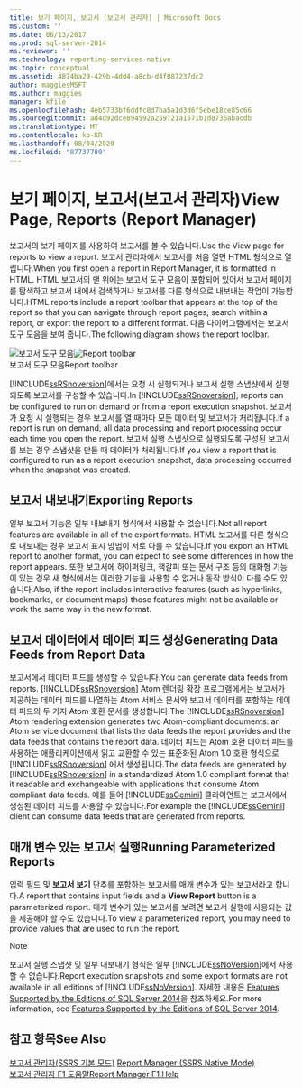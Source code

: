 ```yaml
---
title: 보기 페이지, 보고서 (보고서 관리자) | Microsoft Docs
ms.custom: ''
ms.date: 06/13/2017
ms.prod: sql-server-2014
ms.reviewer: ''
ms.technology: reporting-services-native
ms.topic: conceptual
ms.assetid: 4874ba29-429b-4dd4-a8cb-d4f087237dc2
author: maggiesMSFT
ms.author: maggies
manager: kfile
ms.openlocfilehash: 4eb5733bf6ddfc8d7ba5a1d3d6f5ebe18ce85c66
ms.sourcegitcommit: ad4d92dce894592a259721a1571b1d8736abacdb
ms.translationtype: MT
ms.contentlocale: ko-KR
ms.lasthandoff: 08/04/2020
ms.locfileid: "87737780"
---
```

# <a name="view-page-reports-report-manager"></a><span data-ttu-id="c055c-102">보기 페이지, 보고서(보고서 관리자)</span><span class="sxs-lookup"><span data-stu-id="c055c-102">View Page, Reports (Report Manager)</span></span>
  <span data-ttu-id="c055c-103">보고서의 보기 페이지를 사용하여 보고서를 볼 수 있습니다.</span><span class="sxs-lookup"><span data-stu-id="c055c-103">Use the View page for reports to view a report.</span></span> <span data-ttu-id="c055c-104">보고서 관리자에서 보고서를 처음 열면 HTML 형식으로 열립니다.</span><span class="sxs-lookup"><span data-stu-id="c055c-104">When you first open a report in Report Manager, it is formatted in HTML.</span></span> <span data-ttu-id="c055c-105">HTML 보고서의 맨 위에는 보고서 도구 모음이 포함되어 있어서 보고서 페이지를 탐색하고 보고서 내에서 검색하거나 보고서를 다른 형식으로 내보내는 작업이 가능합니다.</span><span class="sxs-lookup"><span data-stu-id="c055c-105">HTML reports include a report toolbar that appears at the top of the report so that you can navigate through report pages, search within a report, or export the report to a different format.</span></span> <span data-ttu-id="c055c-106">다음 다이어그램에서는 보고서 도구 모음을 보여 줍니다.</span><span class="sxs-lookup"><span data-stu-id="c055c-106">The following diagram shows the report toolbar.</span></span>  
  
 <span data-ttu-id="c055c-107">![보고서 도구 모음](media/htmlviewer-toolbar.gif "보고서 도구 모음")</span><span class="sxs-lookup"><span data-stu-id="c055c-107">![Report toolbar](media/htmlviewer-toolbar.gif "Report toolbar")</span></span>  
<span data-ttu-id="c055c-108">보고서 도구 모음</span><span class="sxs-lookup"><span data-stu-id="c055c-108">Report toolbar</span></span>  
  
 <span data-ttu-id="c055c-109">[!INCLUDE[ssRSnoversion](../includes/ssrsnoversion-md.md)]에서는 요청 시 실행되거나 보고서 실행 스냅샷에서 실행되도록 보고서를 구성할 수 있습니다.</span><span class="sxs-lookup"><span data-stu-id="c055c-109">In [!INCLUDE[ssRSnoversion](../includes/ssrsnoversion-md.md)], reports can be configured to run on demand or from a report execution snapshot.</span></span> <span data-ttu-id="c055c-110">보고서가 요청 시 실행되는 경우 보고서를 열 때마다 모든 데이터 및 보고서가 처리됩니다.</span><span class="sxs-lookup"><span data-stu-id="c055c-110">If a report is run on demand, all data processing and report processing occur each time you open the report.</span></span> <span data-ttu-id="c055c-111">보고서 실행 스냅샷으로 실행되도록 구성된 보고서를 보는 경우 스냅샷을 만들 때 데이터가 처리됩니다.</span><span class="sxs-lookup"><span data-stu-id="c055c-111">If you view a report that is configured to run as a report execution snapshot, data processing occurred when the snapshot was created.</span></span>  
  
## <a name="exporting-reports"></a><span data-ttu-id="c055c-112">보고서 내보내기</span><span class="sxs-lookup"><span data-stu-id="c055c-112">Exporting Reports</span></span>  
 <span data-ttu-id="c055c-113">일부 보고서 기능은 일부 내보내기 형식에서 사용할 수 없습니다.</span><span class="sxs-lookup"><span data-stu-id="c055c-113">Not all report features are available in all of the export formats.</span></span> <span data-ttu-id="c055c-114">HTML 보고서를 다른 형식으로 내보내는 경우 보고서 표시 방법이 서로 다를 수 있습니다.</span><span class="sxs-lookup"><span data-stu-id="c055c-114">If you export an HTML report to another format, you can expect to see some differences in how the report appears.</span></span> <span data-ttu-id="c055c-115">또한 보고서에 하이퍼링크, 책갈피 또는 문서 구조 등의 대화형 기능이 있는 경우 새 형식에서는 이러한 기능을 사용할 수 없거나 동작 방식이 다를 수도 있습니다.</span><span class="sxs-lookup"><span data-stu-id="c055c-115">Also, if the report includes interactive features (such as hyperlinks, bookmarks, or document maps) those features might not be available or work the same way in the new format.</span></span>  
  
## <a name="generating-data-feeds-from-report-data"></a><span data-ttu-id="c055c-116">보고서 데이터에서 데이터 피드 생성</span><span class="sxs-lookup"><span data-stu-id="c055c-116">Generating Data Feeds from Report Data</span></span>  
 <span data-ttu-id="c055c-117">보고서에서 데이터 피드를 생성할 수 있습니다.</span><span class="sxs-lookup"><span data-stu-id="c055c-117">You can generate data feeds from reports.</span></span> <span data-ttu-id="c055c-118">[!INCLUDE[ssRSnoversion](../includes/ssrsnoversion-md.md)] Atom 렌더링 확장 프로그램에서는 보고서가 제공하는 데이터 피드를 나열하는 Atom 서비스 문서와 보고서 데이터를 포함하는 데이터 피드의 두 가지 Atom 호환 문서를 생성합니다.</span><span class="sxs-lookup"><span data-stu-id="c055c-118">The [!INCLUDE[ssRSnoversion](../includes/ssrsnoversion-md.md)] Atom rendering extension generates two Atom-compliant documents: an Atom service document that lists the data feeds the report provides and the data feeds that contains the report data.</span></span> <span data-ttu-id="c055c-119">데이터 피드는 Atom 호환 데이터 피드를 사용하는 애플리케이션에서 읽고 교환할 수 있는 표준화된 Atom 1.0 호환 형식으로 [!INCLUDE[ssRSnoversion](../includes/ssrsnoversion-md.md)] 에서 생성됩니다.</span><span class="sxs-lookup"><span data-stu-id="c055c-119">The data feeds are generated by [!INCLUDE[ssRSnoversion](../includes/ssrsnoversion-md.md)] in a standardized Atom 1.0 compliant format that it readable and exchangeable with applications that consume Atom compliant data feeds.</span></span> <span data-ttu-id="c055c-120">예를 들어 [!INCLUDE[ssGemini](../includes/ssgemini-md.md)] 클라이언트는 보고서에서 생성된 데이터 피드를 사용할 수 있습니다.</span><span class="sxs-lookup"><span data-stu-id="c055c-120">For example the [!INCLUDE[ssGemini](../includes/ssgemini-md.md)] client can consume data feeds that are generated from reports.</span></span>  
  
## <a name="running-parameterized-reports"></a><span data-ttu-id="c055c-121">매개 변수 있는 보고서 실행</span><span class="sxs-lookup"><span data-stu-id="c055c-121">Running Parameterized Reports</span></span>  
 <span data-ttu-id="c055c-122">입력 필드 및 **보고서 보기** 단추를 포함하는 보고서를 매개 변수가 있는 보고서라고 합니다.</span><span class="sxs-lookup"><span data-stu-id="c055c-122">A report that contains input fields and a **View Report** button is a parameterized report.</span></span> <span data-ttu-id="c055c-123">매개 변수가 있는 보고서를 보려면 보고서 실행에 사용되는 값을 제공해야 할 수도 있습니다.</span><span class="sxs-lookup"><span data-stu-id="c055c-123">To view a parameterized report, you may need to provide values that are used to run the report.</span></span>  
  
> [!NOTE]  
>  <span data-ttu-id="c055c-124">보고서 실행 스냅샷 및 일부 내보내기 형식은 일부 [!INCLUDE[ssNoVersion](../includes/ssnoversion-md.md)]에서 사용할 수 없습니다.</span><span class="sxs-lookup"><span data-stu-id="c055c-124">Report execution snapshots and some export formats are not available in all editions of [!INCLUDE[ssNoVersion](../includes/ssnoversion-md.md)].</span></span> <span data-ttu-id="c055c-125">자세한 내용은 [Features Supported by the Editions of SQL Server 2014](../../2014/getting-started/features-supported-by-the-editions-of-sql-server-2014.md)을 참조하세요.</span><span class="sxs-lookup"><span data-stu-id="c055c-125">For more information, see [Features Supported by the Editions of SQL Server 2014](../../2014/getting-started/features-supported-by-the-editions-of-sql-server-2014.md).</span></span>  
  
## <a name="see-also"></a><span data-ttu-id="c055c-126">참고 항목</span><span class="sxs-lookup"><span data-stu-id="c055c-126">See Also</span></span>  
 <span data-ttu-id="c055c-127">[보고서 관리자&#40;SSRS 기본 모드&#41;](../../2014/reporting-services/report-manager-ssrs-native-mode.md) </span><span class="sxs-lookup"><span data-stu-id="c055c-127">[Report Manager  &#40;SSRS Native Mode&#41;](../../2014/reporting-services/report-manager-ssrs-native-mode.md) </span></span>  
 [<span data-ttu-id="c055c-128">보고서 관리자 F1 도움말</span><span class="sxs-lookup"><span data-stu-id="c055c-128">Report Manager F1 Help</span></span>](../../2014/reporting-services/report-manager-f1-help.md)  
  
  
